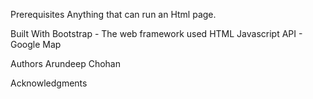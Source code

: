 

Prerequisites
Anything that can run an Html page.

Built With
Bootstrap - The web framework used
HTML
Javascript
API - Google Map

Authors
Arundeep Chohan

Acknowledgments
